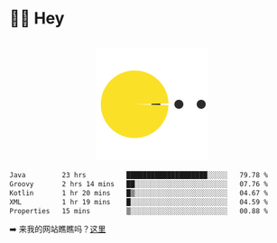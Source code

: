 
# 👋🏻 Hey
<div align="center">
	<br>
	<img src="https://raw.githubusercontent.com/Aniket965/Aniket965/master/pacman.svg?sanitize=true" width="200" height="200">
	<br>
</div>

<!--START_SECTION:waka-->
```text
Java         23 hrs          ████████████████████░░░░░   79.78 % 
Groovy       2 hrs 14 mins   ██░░░░░░░░░░░░░░░░░░░░░░░   07.76 % 
Kotlin       1 hr 20 mins    █▒░░░░░░░░░░░░░░░░░░░░░░░   04.67 % 
XML          1 hr 19 mins    █░░░░░░░░░░░░░░░░░░░░░░░░   04.59 % 
Properties   15 mins         ▒░░░░░░░░░░░░░░░░░░░░░░░░   00.88 % 
```
<!--END_SECTION:waka-->

 ➡️  来我的网站瞧瞧吗？[这里](https://www.shaolongfei.com)
